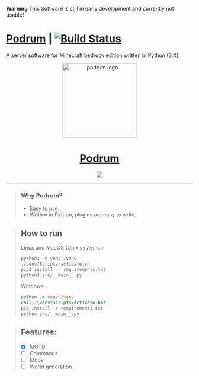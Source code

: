 **Warning**
This Software is still in early development and currently not usable!

# [Podrum](https://github.com/Podrum/Podrum) | [![Build Status](https://travis-ci.org/Podrum/Podrum.svg?branch=master)](https://travis-ci.org/Podrum/Podrum)
A server software for Minecraft bedrock edition written in Python (3.X)

<p id="app-name" align="center">
	<img width="200" height="200" src="https://cdn.discordapp.com/attachments/680861997650280483/705797584735830086/image0.png" title="Podrum" alt="podrum logo"/>
</p>
<h1 align="center"><a href="https://github.com/Podrum/Podrum">Podrum</a></h1>

<div align="center">
    <a href="https://discord.gg/SGWCwd6"><img src="https://img.shields.io/discord/705730982338101280?style=flat-square"/></a>
</div>
<hr/>

> ### Why Podrum?
> - Easy to use.
> - Written in Python, plugins are easy to write.

> ## How to run
> Linux and MacOS (Unix systems):
> ```sh
> python3 -m venv /venv
> ./venv/Scripts/activate.sh
> pip3 install -r requirements.txt
> python3 src/__main__.py
> ```
> Windows:
> ```bat
> python -m venv /venv
> call .\venv\Scripts\activate.bat
> pip install -r requirements.txt
> python src/__main__.py
> ```
>

> ## Features:
> - [x] MOTD
> - [ ] Commands
> - [ ] Mobs
> - [ ] World generation
